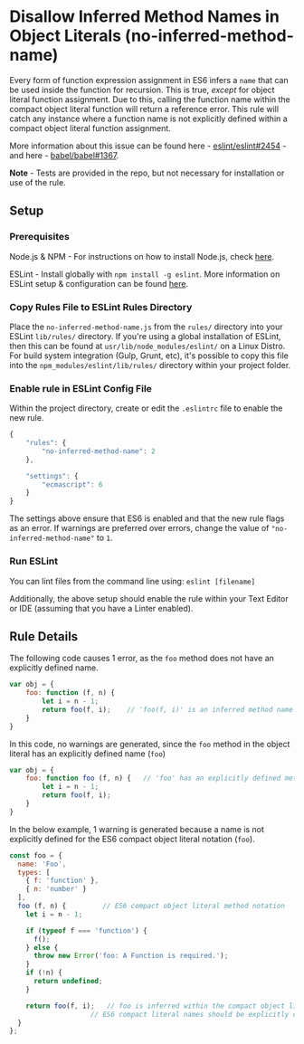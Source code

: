 # Disallow Inferred Method Names in Object Literals (no-inferred-method-name)

Every form of function expression assignment in ES6 infers a `name` that can be used inside the function for recursion. This is true, _except_ for object literal function assignment. Due to this, calling the function name within the compact object literal function will return a reference error. This rule will catch any instance where a function name is not explicitly defined within a compact object literal function assignment.

More information about this issue can be found here - [eslint/eslint#2454](https://github.com/eslint/eslint/issues/2454#issuecomment-100285220) - and here - [babel/babel#1367](https://github.com/babel/babel/issues/1367).

**Note** - Tests are provided in the repo, but not necessary for installation or use of the rule.

## Setup

### Prerequisites

Node.js & NPM - For instructions on how to install Node.js, check [here](https://nodejs.org/).

ESLint - Install globally with `npm install -g eslint`. More information on ESLint setup & configuration can be found [here](http://eslint.org/).

### Copy Rules File to ESLint Rules Directory

Place the `no-inferred-method-name.js` from the `rules/` directory into your ESLint `lib/rules/` directory. If you're using a global installation of ESLint, then this can be found at `usr/lib/node_modules/eslint/` on a Linux Distro. For build system integration (Gulp, Grunt, etc), it's possible to copy this file into the `npm_modules/eslint/lib/rules/` directory within your project folder.

### Enable rule in ESLint Config File

Within the project directory, create or edit the `.eslintrc` file to enable the new rule.

```js
{
    "rules": {
        "no-inferred-method-name": 2
    },

    "settings": {
        "ecmascript": 6
    }
}
```

The settings above ensure that ES6 is enabled and that the new rule flags as an error. If warnings are preferred over errors, change the value of `"no-inferred-method-name"` to `1`.

### Run ESLint

You can lint files from the command line using:
`eslint [filename]`

Additionally, the above setup should enable the rule within your Text Editor or IDE (assuming that you have a Linter enabled).

## Rule Details

The following code causes 1 error, as the `foo` method does not have an explicitly defined name.

```js
var obj = {
	foo: function (f, n) {
		let i = n - 1;
		return foo(f, i);    // 'foo(f, i)' is an inferred method name
	}
}
```

In this code, no warnings are generated, since the `foo` method in the object literal has an explicitly defined name (`foo`)

```js
var obj = {
	foo: function foo (f, n) {   // 'foo' has an explicitly defined method name
		let i = n - 1;
		return foo(f, i);
	}
}
```
In the below example, 1 warning is generated because a name is not explicitly defined for the ES6 compact object literal notation (`foo`).

```js
const foo = {
  name: 'Foo',
  types: [
    { f: 'function' },
    { n: 'number' }
  ],
  foo (f, n) {         // ES6 compact object literal method notation
    let i = n - 1;

    if (typeof f === 'function') {
      f();
    } else {
      throw new Error('foo: A Function is required.');
    }
    if (!n) {
      return undefined;
    }

    return foo(f, i);   // foo is inferred within the compact object literal
    				// ES6 compact literal names should be explicitly defined
  }
};
```